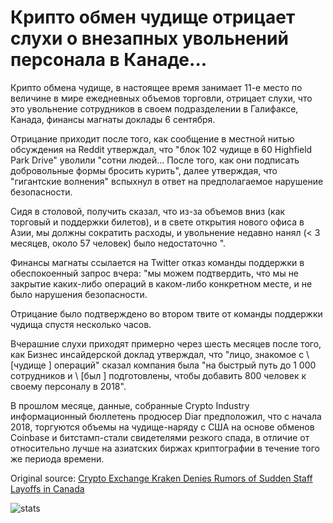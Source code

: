 # Крипто обмен чудище отрицает слухи о внезапных увольнений персонала в Канаде...

Крипто обмена чудище, в настоящее время занимает 11-е место по величине в мире ежедневных объемов торговли, отрицает слухи, что это увольнение сотрудников в своем подразделении в Галифаксе, Канада, финансы магнаты доклады 6 сентября.

Отрицание приходит после того, как сообщение в местной нитью обсуждения на Reddit утверждал, что "блок 102 чудище в 60 Highfield Park Drive" уволили "сотни людей... После того, как они подписать добровольные формы бросить курить", далее утверждая, что "гигантские волнения" вспыхнул в ответ на предполагаемое нарушение безопасности.

Сидя в столовой, получить сказал, что из-за объемов вниз (как торговый и поддержки билетов), и в свете открытия нового офиса в Азии, мы должны сократить расходы, и увольнение недавно нанял (< 3 месяцев, около 57 человек) было недостаточно ".

Финансы магнаты ссылается на Twitter отказ команды поддержки в обеспокоенный запрос вчера: "мы можем подтвердить, что мы не закрытие каких-либо операций в каком-либо конкретном месте, и не было нарушения безопасности.

Отрицание было подтверждено во втором твите от команды поддержки чудища спустя несколько часов.

Вчерашние слухи приходят примерно через шесть месяцев после того, как Бизнес инсайдерской доклад утверждал, что "лицо, знакомое с \ [чудище \] операций" сказал компания была "на быстрый путь до 1 000 сотрудников и \ [был \] подготовлены, чтобы добавить 800 человек к своему персоналу в 2018".

В прошлом месяце, данные, собранные Crypto Industry информационный бюллетень продюсер Diar предположил, что с начала 2018, торгуются объемы на чудище-наряду с США на основе обменов Coinbase и битстамп-стали свидетелями резкого спада, в отличие от относительно лучше на азиатских биржах криптографии в течение того же периода времени.

Original source: [Crypto Exchange Kraken Denies Rumors of Sudden Staff Layoffs in Canada](https://cointelegraph.com/news/crypto-exchange-kraken-denies-rumors-of-sudden-staff-layoffs-in-canada)

![stats](https://c.statcounter.com/11760860/0/a89fa40b/1/ "stats")